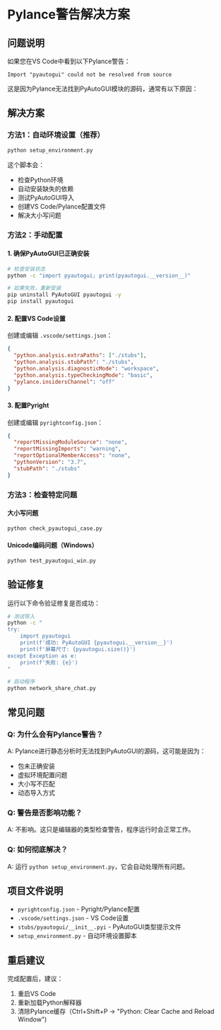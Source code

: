# Pylance警告解决方案

## 问题说明

如果您在VS Code中看到以下Pylance警告：
```
Import "pyautogui" could not be resolved from source
```

这是因为Pylance无法找到PyAutoGUI模块的源码，通常有以下原因：

## 解决方案

### 方法1：自动环境设置（推荐）
```bash
python setup_environment.py
```
这个脚本会：
- 检查Python环境
- 自动安装缺失的依赖
- 测试PyAutoGUI导入
- 创建VS Code/Pylance配置文件
- 解决大小写问题

### 方法2：手动配置

#### 1. 确保PyAutoGUI已正确安装
```bash
# 检查安装状态
python -c "import pyautogui; print(pyautogui.__version__)"

# 如果失败，重新安装
pip uninstall PyAutoGUI pyautogui -y
pip install pyautogui
```

#### 2. 配置VS Code设置
创建或编辑 `.vscode/settings.json`：
```json
{
  "python.analysis.extraPaths": ["./stubs"],
  "python.analysis.stubPath": "./stubs",
  "python.analysis.diagnosticMode": "workspace",
  "python.analysis.typeCheckingMode": "basic",
  "pylance.insidersChannel": "off"
}
```

#### 3. 配置Pyright
创建或编辑 `pyrightconfig.json`：
```json
{
  "reportMissingModuleSource": "none",
  "reportMissingImports": "warning",
  "reportOptionalMemberAccess": "none",
  "pythonVersion": "3.7",
  "stubPath": "./stubs"
}
```

### 方法3：检查特定问题

#### 大小写问题
```bash
python check_pyautogui_case.py
```

#### Unicode编码问题（Windows）
```bash
python test_pyautogui_win.py
```

## 验证修复

运行以下命令验证修复是否成功：

```bash
# 测试导入
python -c "
try:
    import pyautogui
    print(f'成功: PyAutoGUI {pyautogui.__version__}')
    print(f'屏幕尺寸: {pyautogui.size()}')
except Exception as e:
    print(f'失败: {e}')
"

# 启动程序
python network_share_chat.py
```

## 常见问题

### Q: 为什么会有Pylance警告？
A: Pylance进行静态分析时无法找到PyAutoGUI的源码，这可能是因为：
- 包未正确安装
- 虚拟环境配置问题
- 大小写不匹配
- 动态导入方式

### Q: 警告是否影响功能？
A: 不影响。这只是编辑器的类型检查警告，程序运行时会正常工作。

### Q: 如何彻底解决？
A: 运行 `python setup_environment.py`，它会自动处理所有问题。

## 项目文件说明

- `pyrightconfig.json` - Pyright/Pylance配置
- `.vscode/settings.json` - VS Code设置
- `stubs/pyautogui/__init__.pyi` - PyAutoGUI类型提示文件
- `setup_environment.py` - 自动环境设置脚本

## 重启建议

完成配置后，建议：
1. 重启VS Code
2. 重新加载Python解释器
3. 清除Pylance缓存（Ctrl+Shift+P -> "Python: Clear Cache and Reload Window")